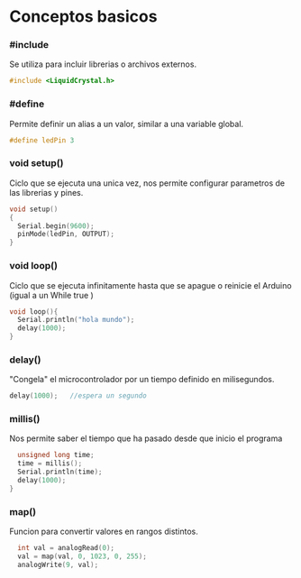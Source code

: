 # Conceptos basicos

### #include
Se utiliza para incluir librerias o archivos externos.
```c++
#include <LiquidCrystal.h>
```
### #define
Permite definir un alias a un valor, similar a una variable global.
```c++
#define ledPin 3
```
### void setup()
Ciclo que se ejecuta una unica vez, nos permite configurar parametros de las librerias y pines.
```c++
void setup()
{
  Serial.begin(9600);
  pinMode(ledPin, OUTPUT);
}
```
### void loop()
Ciclo que se ejecuta infinitamente hasta que se apague o reinicie el Arduino (igual a un While true )
```c++
void loop(){
  Serial.println("hola mundo");
  delay(1000);                       
}
```
### delay()
"Congela" el microcontrolador por un tiempo definido en milisegundos.
```c++
delay(1000);   //espera un segundo                    
```
### millis()
Nos permite saber el tiempo que ha pasado desde que inicio el programa
```c++
  unsigned long time;
  time = millis();
  Serial.println(time);
  delay(1000);
}
```
### map()
Funcion para convertir valores en rangos distintos.
```c++
  int val = analogRead(0);
  val = map(val, 0, 1023, 0, 255);
  analogWrite(9, val);
```
